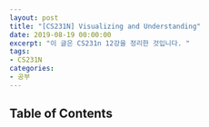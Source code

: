 ```yaml
---
layout: post
title: "[CS231N] Visualizing and Understanding"
date: 2019-08-19 00:00:00
excerpt: "이 글은 CS231n 12강을 정리한 것입니다. "  
tags:
- CS231N
categories:
- 공부
---
```

## Table of Contents